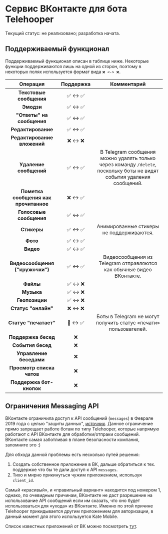 # Сервис ВКонтакте для бота Telehooper

Текущий статус: не реализовано; разработка начата.

## Поддерживаемый функционал

Поддерживаемый функционал описан в таблице ниже. Некоторые функции поддерживаются лишь на одной из сторон, поэтому в некоторых полях используется формат вида `❌ <-> ❌`.

| **Операция**                          | **Поддержка** | **Комментарий**    |
|:-------------------------------------:|:-------------:|:------------------:|
| **Текстовые сообщения**               | ✅ <-> ✅     |                    |
| **Эмодзи**                            | ✅ <-> ✅     |                    |
| **"Ответы" на сообщения**             | ✅ <-> ✅     |                    |
| **Редактирование**                    | ✅ <-> ✅     |                    |
| **Редактирование вложений**           | ❌ <-> ❌     |                    |
| **Удаление сообщений**                | ✅ <-> ✅     | В Telegram сообщения можно удалять только через команду `/delete`, поскольку боты не видят события удаления сообщений. |
| **Пометка сообщения как прочитанное** | ❌ <-> ✅     |                    |
| **Голосовые сообщения**               | ✅ <-> ✅     |                    |
| **Стикеры**                           | ✅ <-> ✅     | Анимированные стикеры не поддерживаются. |
| **Фото**                              | ✅ <-> ✅     |                    |
| **Видео**                             | ✅ <-> ✅     |                    |
| **Видеосообщения ("кружочки")**       | ✅ <-> ✅     | Видеосообщения из Telegram отправляются как обычные видео ВКонтакте. |
| **Файлы**                             | ✅ <-> ❌     |                    |
| **Музыка**                            | ✅ <-> ❌     |                    |
| **Геопозиции**                        | ✅ <-> ❌     |                    |
| **Статус "онлайн"**                   | ❌ <-> ❌     |                    |
| **Статус "печатает"**                 | 🚫 <-> ✅     | Боты в Telegram не могут получить статус «печати» пользователей. |
| **Поддержка бесед**                   | ❌            |                    |
| **События бесед**                     | ❌            |                    |
| **Управление беседами**               | ❌            |                    |
| **Просмотр списка чатов**             | ❌            |                    |
| **Поддержка бот-кнопок**              | ❌            |                    |

## Ограничения Messaging API

ВКонтакте ограничила доступ к API сообщений (`messages`) в Феврале 2019 года с целью "защиты данных", [источник](https://dev.vk.com/reference/roadmap#%D0%9E%D0%B3%D1%80%D0%B0%D0%BD%D0%B8%D1%87%D0%B5%D0%BD%D0%B8%D0%B5%20Messages%20API). Данное ограничение прямо запрещает работе ботам по типу Telehooper, которые напрямую работают с API ВКонтакте для обработки/отпраки сообщений. ВКонтакте самая заботливая в плане безопасности компания, запомните это :)

Для обхода данной проблемы есть несколько путей решения:

1. Создать собственное приложение в ВК, дальше обратиться к тех. поддержке что бы те дали доступ к API `messages`.
2. Тихо и мирно прикинуться чужим приложением, используя `client_id`.

Самый «красивый», и «правильный вариант» находится под номером 1, однако, по очевидным причинам, ВКонтакте не даст разрешение на использование API сообщений если им сказать, что оно будет использоваться для «ухода» из ВКонтакте. Именно по этой причине Telehooper прикидывается другим приложением для авторизации, в данный момент для этого используется Kate Mobile.

Список известных приложений от ВК можно посмотреть [тут](https://vkhost.github.io/).

